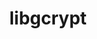 ---
title: "libgcrypt"
layout: cache
categories: [package, develop]
meta: {"compilers": ["gcc@11.1.0", "gcc@11.4.0", "gcc@7.5.0", "intel-oneapi-compilers@2025.1.0"], "num_specs": 41, "num_specs_by_stack": {"data-vis-sdk": 8, "e4s": 7, "e4s-neoverse-v2": 8, "e4s-oneapi": 10, "hep": 7, "radiuss": 8, "root": 41, "tutorial": 7}, "oss": ["ubuntu18.04", "ubuntu20.04", "ubuntu22.04"], "platforms": ["linux"], "stacks": ["data-vis-sdk", "e4s", "e4s-neoverse-v2", "e4s-oneapi", "hep", "radiuss", "root", "tutorial"], "targets": ["neoverse_v2", "x86_64_v3"], "versions": ["1.11.0"]}
spec_details: [{"compiler": "gcc@11.4.0", "hash": "2ipgqnhadcyxwmyevgvnto6dr7y36ebi", "os": "ubuntu22.04", "platform": "linux", "size": "-", "stacks": ["e4s", "hep", "root", "tutorial"], "target": "x86_64_v3", "variants": ["build_system=autotools", "patches:=1ecb4ee,4e308ba"], "versions": ["1.11.0"]}, {"compiler": "gcc@11.1.0", "hash": "4azrsh7uxhmsgmgvj7o23756ahtwbtgk", "os": "ubuntu20.04", "platform": "linux", "size": "-", "stacks": ["data-vis-sdk", "root"], "target": "x86_64_v3", "variants": ["build_system=autotools", "patches:=1ecb4ee,4e308ba"], "versions": ["1.11.0"]}, {"compiler": "intel-oneapi-compilers@2025.1.0", "hash": "4swdrn6v2fzh466kbqug35j62bxuo3zp", "os": "ubuntu22.04", "platform": "linux", "size": "-", "stacks": ["e4s-oneapi", "root"], "target": "x86_64_v3", "variants": ["build_system=autotools", "patches:=1ecb4ee,4e308ba"], "versions": ["1.11.0"]}, {"compiler": "gcc@11.4.0", "hash": "5nzj7abmju4bxetr5lvkx22rqfvcg5qo", "os": "ubuntu22.04", "platform": "linux", "size": "-", "stacks": ["e4s-neoverse-v2", "root"], "target": "neoverse_v2", "variants": ["build_system=autotools", "patches:=1ecb4ee,4e308ba"], "versions": ["1.11.0"]}, {"compiler": "gcc@11.1.0", "hash": "6ninj4fvdt64qtor6bdhgj7eduel67ye", "os": "ubuntu20.04", "platform": "linux", "size": "-", "stacks": ["data-vis-sdk", "root"], "target": "x86_64_v3", "variants": ["build_system=autotools", "patches:=1ecb4ee,4e308ba"], "versions": ["1.11.0"]}, {"compiler": "gcc@11.1.0", "hash": "6s6mevgwhefobs2kzx7nsmfeibcbknut", "os": "ubuntu20.04", "platform": "linux", "size": "-", "stacks": ["data-vis-sdk", "root"], "target": "x86_64_v3", "variants": ["build_system=autotools", "patches:=1ecb4ee,4e308ba"], "versions": ["1.11.0"]}, {"compiler": "gcc@11.4.0", "hash": "7tk5rtg44te5sa5c2uw3r5ztuqyhbku4", "os": "ubuntu22.04", "platform": "linux", "size": "-", "stacks": ["e4s", "hep", "root", "tutorial"], "target": "x86_64_v3", "variants": ["build_system=autotools", "patches:=1ecb4ee,4e308ba"], "versions": ["1.11.0"]}, {"compiler": "gcc@11.4.0", "hash": "a6vx4sn5475z5v4m6bdfj5fwjt7s7u45", "os": "ubuntu22.04", "platform": "linux", "size": "-", "stacks": ["e4s-neoverse-v2", "root"], "target": "neoverse_v2", "variants": ["build_system=autotools", "patches:=1ecb4ee,4e308ba"], "versions": ["1.11.0"]}, {"compiler": "gcc@11.4.0", "hash": "asyqtdqegno5sokxvco2hqhjajbdzlyl", "os": "ubuntu22.04", "platform": "linux", "size": "-", "stacks": ["e4s-neoverse-v2", "root"], "target": "neoverse_v2", "variants": ["build_system=autotools", "patches:=1ecb4ee,4e308ba"], "versions": ["1.11.0"]}, {"compiler": "intel-oneapi-compilers@2025.1.0", "hash": "attoexzj6gzesqch5y34vhef3lozgccp", "os": "ubuntu22.04", "platform": "linux", "size": "-", "stacks": ["e4s-oneapi", "root"], "target": "x86_64_v3", "variants": ["build_system=autotools", "patches:=1ecb4ee,4e308ba"], "versions": ["1.11.0"]}, {"compiler": "gcc@11.1.0", "hash": "be5b37xq5pdgvp3xajzpbhkxrmczk7nd", "os": "ubuntu20.04", "platform": "linux", "size": "-", "stacks": ["data-vis-sdk", "root"], "target": "x86_64_v3", "variants": ["build_system=autotools", "patches:=1ecb4ee,4e308ba"], "versions": ["1.11.0"]}, {"compiler": "intel-oneapi-compilers@2025.1.0", "hash": "blgjd6cbputfe5gukzrwelxue3b3yasf", "os": "ubuntu22.04", "platform": "linux", "size": "-", "stacks": ["e4s-oneapi", "root"], "target": "x86_64_v3", "variants": ["build_system=autotools", "patches:=1ecb4ee,4e308ba"], "versions": ["1.11.0"]}, {"compiler": "gcc@11.4.0", "hash": "chpusa2ddmbw6q6fp6xuggrwv4y5acni", "os": "ubuntu22.04", "platform": "linux", "size": "-", "stacks": ["e4s-neoverse-v2", "root"], "target": "neoverse_v2", "variants": ["build_system=autotools", "patches:=1ecb4ee,4e308ba"], "versions": ["1.11.0"]}, {"compiler": "gcc@11.4.0", "hash": "dbmdvideg4wnb32nn232r6qnbqbkhbue", "os": "ubuntu22.04", "platform": "linux", "size": "-", "stacks": ["e4s", "hep", "root", "tutorial"], "target": "x86_64_v3", "variants": ["build_system=autotools", "patches:=1ecb4ee,4e308ba"], "versions": ["1.11.0"]}, {"compiler": "gcc@11.4.0", "hash": "dla2lefrt2wgxurkzt5ljgsnkjzeoc6t", "os": "ubuntu22.04", "platform": "linux", "size": "-", "stacks": ["e4s-neoverse-v2", "root"], "target": "neoverse_v2", "variants": ["build_system=autotools", "patches:=1ecb4ee,4e308ba"], "versions": ["1.11.0"]}, {"compiler": "gcc@7.5.0", "hash": "govnq3umyi2tjnw2gnmcuaknzfxzyty3", "os": "ubuntu18.04", "platform": "linux", "size": "-", "stacks": ["radiuss", "root"], "target": "x86_64_v3", "variants": ["build_system=autotools", "patches:=1ecb4ee,4e308ba"], "versions": ["1.11.0"]}, {"compiler": "intel-oneapi-compilers@2025.1.0", "hash": "hkovnpqch5ewir4gmhili4oryme75fe7", "os": "ubuntu22.04", "platform": "linux", "size": "-", "stacks": ["e4s-oneapi", "root"], "target": "x86_64_v3", "variants": ["build_system=autotools", "patches:=1ecb4ee,4e308ba"], "versions": ["1.11.0"]}, {"compiler": "gcc@11.1.0", "hash": "hnb4zwq4pzwbsiyfbki72hc22b7uln3u", "os": "ubuntu20.04", "platform": "linux", "size": "-", "stacks": ["data-vis-sdk", "root"], "target": "x86_64_v3", "variants": ["build_system=autotools", "patches:=1ecb4ee,4e308ba"], "versions": ["1.11.0"]}, {"compiler": "gcc@11.4.0", "hash": "hs3h2wkrcqamzmki7agqivb5o7vfdiod", "os": "ubuntu22.04", "platform": "linux", "size": "-", "stacks": ["e4s", "hep", "root", "tutorial"], "target": "x86_64_v3", "variants": ["build_system=autotools", "patches:=1ecb4ee,4e308ba"], "versions": ["1.11.0"]}, {"compiler": "intel-oneapi-compilers@2025.1.0", "hash": "hwkg3opc7r7gpfmki7dzcfllfwdsqxbr", "os": "ubuntu22.04", "platform": "linux", "size": "-", "stacks": ["e4s-oneapi", "root"], "target": "x86_64_v3", "variants": ["build_system=autotools", "patches:=1ecb4ee,4e308ba"], "versions": ["1.11.0"]}, {"compiler": "gcc@7.5.0", "hash": "hyhm5fiirdjx6u6hyvjmqlglpjm4vrs5", "os": "ubuntu18.04", "platform": "linux", "size": "-", "stacks": ["radiuss", "root"], "target": "x86_64_v3", "variants": ["build_system=autotools", "patches:=1ecb4ee,4e308ba"], "versions": ["1.11.0"]}, {"compiler": "gcc@7.5.0", "hash": "ijg67jgbamaxa7pkyjb7gn3wjyqcxhcd", "os": "ubuntu18.04", "platform": "linux", "size": "-", "stacks": ["radiuss", "root"], "target": "x86_64_v3", "variants": ["build_system=autotools", "patches:=1ecb4ee,4e308ba"], "versions": ["1.11.0"]}, {"compiler": "gcc@11.4.0", "hash": "iw2g4hrkes4hggcbr2fnwsul5kh7tkfw", "os": "ubuntu22.04", "platform": "linux", "size": "-", "stacks": ["e4s-neoverse-v2", "root"], "target": "neoverse_v2", "variants": ["build_system=autotools", "patches:=1ecb4ee,4e308ba"], "versions": ["1.11.0"]}, {"compiler": "gcc@11.1.0", "hash": "j3dc4dcpwfrjc7dqodaxuxakmve7ukpu", "os": "ubuntu20.04", "platform": "linux", "size": "-", "stacks": ["data-vis-sdk", "root"], "target": "x86_64_v3", "variants": ["build_system=autotools", "patches:=1ecb4ee,4e308ba"], "versions": ["1.11.0"]}, {"compiler": "intel-oneapi-compilers@2025.1.0", "hash": "je6hgpkwc35emulc3q3d4llrzyr2luqb", "os": "ubuntu22.04", "platform": "linux", "size": "-", "stacks": ["e4s-oneapi", "root"], "target": "x86_64_v3", "variants": ["build_system=autotools", "patches:=1ecb4ee,4e308ba"], "versions": ["1.11.0"]}, {"compiler": "intel-oneapi-compilers@2025.1.0", "hash": "jubm2glb22n7obgeckovmvqwqrdzkzq6", "os": "ubuntu22.04", "platform": "linux", "size": "-", "stacks": ["e4s-oneapi", "root"], "target": "x86_64_v3", "variants": ["build_system=autotools", "patches:=1ecb4ee,4e308ba"], "versions": ["1.11.0"]}, {"compiler": "intel-oneapi-compilers@2025.1.0", "hash": "nit2xnedbvs5yn5axtgkenjmfmh3bq2l", "os": "ubuntu22.04", "platform": "linux", "size": "-", "stacks": ["e4s-oneapi", "root"], "target": "x86_64_v3", "variants": ["build_system=autotools", "patches:=1ecb4ee,4e308ba"], "versions": ["1.11.0"]}, {"compiler": "gcc@7.5.0", "hash": "nupq4jplrix7fsodh35klkup37xmoxlh", "os": "ubuntu18.04", "platform": "linux", "size": "-", "stacks": ["radiuss", "root"], "target": "x86_64_v3", "variants": ["build_system=autotools", "patches:=1ecb4ee,4e308ba"], "versions": ["1.11.0"]}, {"compiler": "gcc@11.4.0", "hash": "oafinuygj4uc4btqbkiedak5eagbeinn", "os": "ubuntu22.04", "platform": "linux", "size": "-", "stacks": ["e4s", "hep", "root", "tutorial"], "target": "x86_64_v3", "variants": ["build_system=autotools", "patches:=1ecb4ee,4e308ba"], "versions": ["1.11.0"]}, {"compiler": "gcc@7.5.0", "hash": "obsqvqmetcml7tkrrbaxfqkq5dcq6ane", "os": "ubuntu18.04", "platform": "linux", "size": "-", "stacks": ["radiuss", "root"], "target": "x86_64_v3", "variants": ["build_system=autotools", "patches:=1ecb4ee,4e308ba"], "versions": ["1.11.0"]}, {"compiler": "gcc@7.5.0", "hash": "pucyp4ljt6ksxfggjevlzmljs4a2jgdv", "os": "ubuntu18.04", "platform": "linux", "size": "-", "stacks": ["radiuss", "root"], "target": "x86_64_v3", "variants": ["build_system=autotools", "patches:=1ecb4ee,4e308ba"], "versions": ["1.11.0"]}, {"compiler": "gcc@11.1.0", "hash": "q7g2bsh2at5x6fvjfkkxojn7g4s4cciz", "os": "ubuntu20.04", "platform": "linux", "size": "-", "stacks": ["data-vis-sdk", "root"], "target": "x86_64_v3", "variants": ["build_system=autotools", "patches:=1ecb4ee,4e308ba"], "versions": ["1.11.0"]}, {"compiler": "gcc@11.4.0", "hash": "qdcggm6irkoidci5aj6f33volciy5ezf", "os": "ubuntu22.04", "platform": "linux", "size": "-", "stacks": ["e4s-neoverse-v2", "root"], "target": "neoverse_v2", "variants": ["build_system=autotools", "patches:=1ecb4ee,4e308ba"], "versions": ["1.11.0"]}, {"compiler": "gcc@11.4.0", "hash": "qhlfmhuzbz3d7z6qq2rhq7uav2k66dww", "os": "ubuntu22.04", "platform": "linux", "size": "-", "stacks": ["e4s", "hep", "root", "tutorial"], "target": "x86_64_v3", "variants": ["build_system=autotools", "patches:=1ecb4ee,4e308ba"], "versions": ["1.11.0"]}, {"compiler": "intel-oneapi-compilers@2025.1.0", "hash": "rrtwlq3ayzlzwviwm5n3t4w32ar2altj", "os": "ubuntu22.04", "platform": "linux", "size": "-", "stacks": ["e4s-oneapi", "root"], "target": "x86_64_v3", "variants": ["build_system=autotools", "patches:=1ecb4ee,4e308ba"], "versions": ["1.11.0"]}, {"compiler": "gcc@7.5.0", "hash": "sframenj22rkc22epfrvhoa5gjfafhhz", "os": "ubuntu18.04", "platform": "linux", "size": "-", "stacks": ["radiuss", "root"], "target": "x86_64_v3", "variants": ["build_system=autotools", "patches:=1ecb4ee,4e308ba"], "versions": ["1.11.0"]}, {"compiler": "gcc@11.1.0", "hash": "stkheqn6sftiy75qfmu4t25kbtey5hsq", "os": "ubuntu20.04", "platform": "linux", "size": "-", "stacks": ["data-vis-sdk", "root"], "target": "x86_64_v3", "variants": ["build_system=autotools", "patches:=1ecb4ee,4e308ba"], "versions": ["1.11.0"]}, {"compiler": "intel-oneapi-compilers@2025.1.0", "hash": "t2z7iuwd4gu4ukjg6rz43x3a6lxhj35y", "os": "ubuntu22.04", "platform": "linux", "size": "-", "stacks": ["e4s-oneapi", "root"], "target": "x86_64_v3", "variants": ["build_system=autotools", "patches:=1ecb4ee,4e308ba"], "versions": ["1.11.0"]}, {"compiler": "gcc@11.4.0", "hash": "t5unbwdw3bd3gsbbdaf55t3wsttr3gib", "os": "ubuntu22.04", "platform": "linux", "size": "-", "stacks": ["e4s-neoverse-v2", "root"], "target": "neoverse_v2", "variants": ["build_system=autotools", "patches:=1ecb4ee,4e308ba"], "versions": ["1.11.0"]}, {"compiler": "gcc@11.4.0", "hash": "vosesl3zntf6eu7rwsw5gsupkcmqwkzh", "os": "ubuntu22.04", "platform": "linux", "size": "-", "stacks": ["e4s", "hep", "root", "tutorial"], "target": "x86_64_v3", "variants": ["build_system=autotools", "patches:=1ecb4ee,4e308ba"], "versions": ["1.11.0"]}, {"compiler": "gcc@7.5.0", "hash": "ww2m5gujwvsnbpurxied3mkamgvwgzl2", "os": "ubuntu18.04", "platform": "linux", "size": "-", "stacks": ["radiuss", "root"], "target": "x86_64_v3", "variants": ["build_system=autotools", "patches:=1ecb4ee,4e308ba"], "versions": ["1.11.0"]}]
---